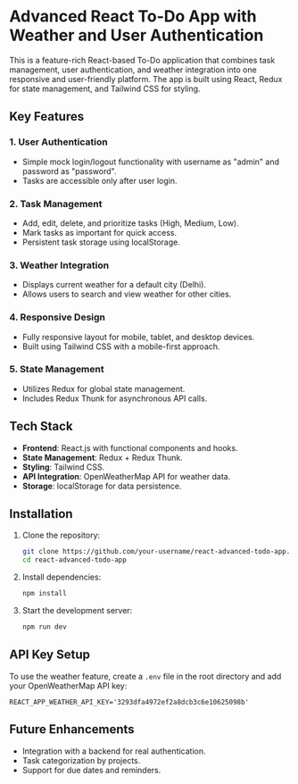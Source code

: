 # Advanced React To-Do App with Weather and User Authentication

This is a feature-rich React-based To-Do application that combines task management, user authentication, and weather integration into one responsive and user-friendly platform. The app is built using React, Redux for state management, and Tailwind CSS for styling. 

## Key Features

### 1. **User Authentication**
- Simple mock login/logout functionality with username as "admin" and password as "password".
- Tasks are accessible only after user login.

### 2. **Task Management**
- Add, edit, delete, and prioritize tasks (High, Medium, Low).
- Mark tasks as important for quick access.
- Persistent task storage using localStorage.

### 3. **Weather Integration**
- Displays current weather for a default city (Delhi).
- Allows users to search and view weather for other cities.

### 4. **Responsive Design**
- Fully responsive layout for mobile, tablet, and desktop devices.
- Built using Tailwind CSS with a mobile-first approach.

### 5. **State Management**
- Utilizes Redux for global state management.
- Includes Redux Thunk for asynchronous API calls.

## Tech Stack
- **Frontend**: React.js with functional components and hooks.
- **State Management**: Redux + Redux Thunk.
- **Styling**: Tailwind CSS.
- **API Integration**: OpenWeatherMap API for weather data.
- **Storage**: localStorage for data persistence.

## Installation
1. Clone the repository:  
   ```bash
   git clone https://github.com/your-username/react-advanced-todo-app.git
   cd react-advanced-todo-app
   ```
2. Install dependencies:  
   ```bash
   npm install
   ```
3. Start the development server:  
   ```bash
   npm run dev
   ```

## API Key Setup
To use the weather feature, create a `.env` file in the root directory and add your OpenWeatherMap API key:  
```
REACT_APP_WEATHER_API_KEY='3293dfa4972ef2a8dcb3c6e10625098b'
```

## Future Enhancements
- Integration with a backend for real authentication.
- Task categorization by projects.
- Support for due dates and reminders.

